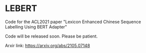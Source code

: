 # LEBERT
Code for the ACL2021 paper "Lexicon Enhanced Chinese Sequence Labelling Using BERT Adapter"


Code will be released soon. Please be patient.


Arxir link: https://arxiv.org/abs/2105.07148
